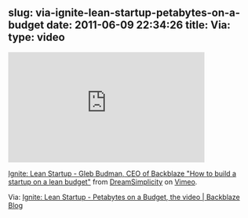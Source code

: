 slug: via-ignite-lean-startup-petabytes-on-a-budget
date: 2011-06-09 22:34:26
title: Via: 
type: video
---

<iframe src="http://player.vimeo.com/video/24750400" width="400" height="225" frameborder="0"></iframe><p><a href="http://vimeo.com/24750400">Ignite: Lean Startup - Gleb Budman, CEO of Backblaze "How to build a startup on a lean budget"</a> from <a href="http://vimeo.com/dreamsimplicity">DreamSimplicity</a> on <a href="http://vimeo.com">Vimeo</a>.</p>

Via: [Ignite: Lean Startup - Petabytes on a Budget, the video | Backblaze Blog](http://blog.backblaze.com/2011/06/09/ignite-lean-startup-petabytes-on-a-budget-the-video/)
